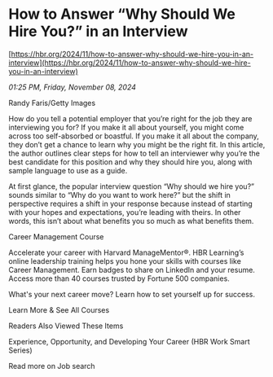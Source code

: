 # How to Answer “Why Should We Hire You?” in an Interview

[https://hbr.org/2024/11/how-to-answer-why-should-we-hire-you-in-an-interview](https://hbr.org/2024/11/how-to-answer-why-should-we-hire-you-in-an-interview)

*01:25 PM, Friday, November 08, 2024*

Randy Faris/Getty Images

How do you tell a potential employer that you’re right for the job they are interviewing you for? If you make it all about yourself, you might come across too self-absorbed or boastful. If you make it all about the company, they don’t get a chance to learn why you might be the right fit. In this article, the author outlines clear steps for how to tell an interviewer why you’re the best candidate for this position and why they should hire you, along with sample language to use as a guide.

At first glance, the popular interview question “Why should we hire you?” sounds similar to “Why do you want to work here?” but the shift in perspective requires a shift in your response because instead of starting with your hopes and expectations, you’re leading with theirs. In other words, this isn’t about what benefits you so much as what benefits them.

Career Management Course

Accelerate your career with Harvard ManageMentor®. HBR Learning’s online leadership training helps you hone your skills with courses like Career Management. Earn badges to share on LinkedIn and your resume. Access more than 40 courses trusted by Fortune 500 companies.

What's your next career move? Learn how to set yourself up for success.

Learn More & See All Courses

Readers Also Viewed These Items

Experience, Opportunity, and Developing Your Career (HBR Work Smart Series)

Read more on Job search

